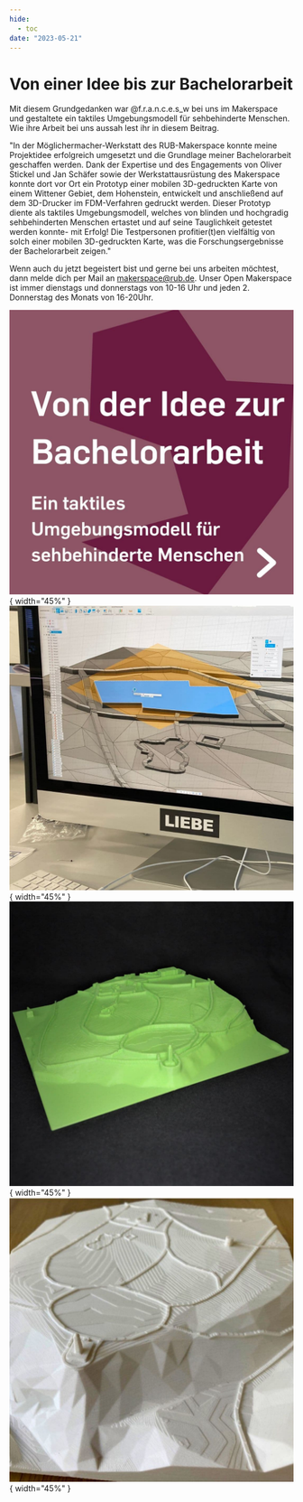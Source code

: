 ```yaml
---
hide:
  - toc
date: "2023-05-21"  
---
```


# Von einer Idee bis zur Bachelorarbeit

Mit diesem Grundgedanken war @f.r.a.n.c.e.s_w bei uns im Makerspace und gestaltete ein taktiles Umgebungsmodell für sehbehinderte Menschen. 
Wie ihre Arbeit bei uns aussah lest ihr in diesem Beitrag.

"In der Möglichermacher-Werkstatt des RUB-Makerspace konnte meine Projektidee erfolgreich umgesetzt und die Grundlage meiner Bachelorarbeit geschaffen werden.
Dank der Expertise und des Engagements von Oliver Stickel und Jan Schäfer sowie der Werkstattausrüstung des Makerspace konnte dort vor Ort ein Prototyp einer mobilen 3D-gedruckten Karte von einem Wittener Gebiet, dem Hohenstein, entwickelt und anschließend auf dem 3D-Drucker im FDM-Verfahren gedruckt werden. Dieser Prototyp diente als taktiles Umgebungsmodell, welches von blinden und hochgradig sehbehinderten Menschen ertastet und auf seine Tauglichkeit getestet werden konnte- mit Erfolg!
Die Testpersonen profitier(t)en vielfältig von solch einer mobilen 3D-gedruckten Karte, was die Forschungsergebnisse der Bachelorarbeit zeigen."

Wenn auch du jetzt begeistert bist und gerne bei uns arbeiten möchtest, dann melde dich per Mail an makerspace@rub.de. Unser Open Makerspace ist immer dienstags und donnerstags von 10-16 Uhr und jeden 2. Donnerstag des Monats von 16-20Uhr.


![weiße Schrift auf rotem Hintergrund - Von der Idee zur Bachelorarbeit. Ein taktiles Umgebungsmodell für sehbehinderte Menschen](../medien/2023-05-21a.jpg){ width="45%" } ![CAD Modell der Umgebungskarte auf einem PC](../medien/2023-05-21b.jpg){ width="45%" } ![Animiertes Modell der karte in grün](../medien/2023-05-21c.jpg){ width="45%" } ![Ausgedrucktes 3D-Modell der Umgeungskarte in weiß](../medien/2023-05-21d.jpg){ width="45%" } 